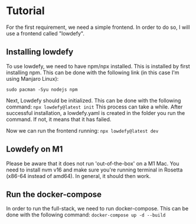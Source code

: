 # Tutorial
For the first requirement, we need a simple frontend. In order to do so, I will use a frontend called "lowdefy".

## Installing lowdefy
To use lowdefy, we need to have npm/npx installed. This is installed by first installing npm. This can be done with the following link (in this case I'm using Manjaro Linux):

`sudo pacman -Syu nodejs npm`

Next, Lowdefy should be initialized. This can be done with the following command:
`npx lowdefy@latest init`
This process can take a while. After successful installation, a lowdefy.yaml is created in the folder you run the command. If not, it means that it has failed. 

Now we can run the frontend running: 
`npx lowdefy@latest dev`

## Lowdefy on M1
Please be aware that it does not run 'out-of-the-box' on a M1 Mac. You need to install nvm v16 and make sure you're running terminal in Rosetta (x86-64 instead of amd64). In general, it should then work. 

## Run the docker-compose
In order to run the full-stack, we need to run docker-compose. This can be done with the following command:
`docker-compose up -d --build`